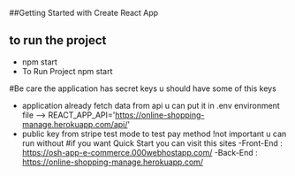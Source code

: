 ##Getting Started with Create React App

## to run the project
- npm start
- To Run Project npm start 

#Be care the application has secret keys u should have some of this keys
- application already fetch data from api u can put it in .env environment file 
--> REACT_APP_API='https://online-shopping-manage.herokuapp.com/api/'
- public key from stripe test mode to test pay method !not important u can run without
#if you want Quick Start you can visit this sites
-Front-End : https://osh-app-e-commerce.000webhostapp.com/
-Back-End : https://online-shopping-manage.herokuapp.com/
